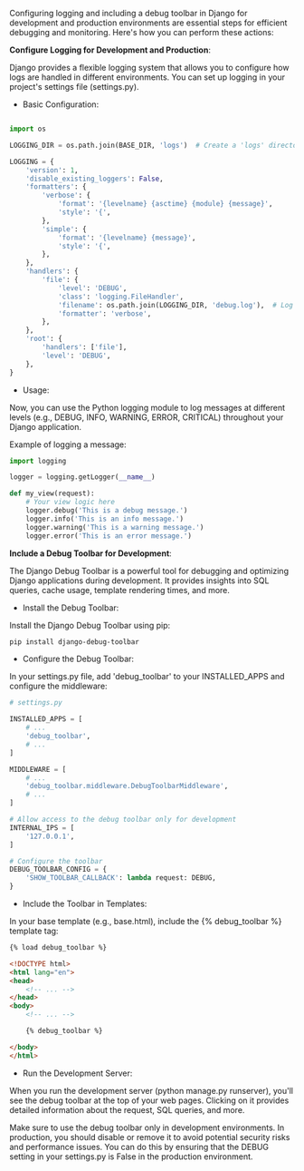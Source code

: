 Configuring logging and including a debug toolbar in Django for development and production environments are essential steps for efficient debugging and monitoring. Here's how you can perform these actions:

**Configure Logging for Development and Production**:

Django provides a flexible logging system that allows you to configure how logs are handled in different environments. You can set up logging in your project's settings file (settings.py).

- Basic Configuration:

```python

import os

LOGGING_DIR = os.path.join(BASE_DIR, 'logs')  # Create a 'logs' directory in your project root.

LOGGING = {
    'version': 1,
    'disable_existing_loggers': False,
    'formatters': {
        'verbose': {
            'format': '{levelname} {asctime} {module} {message}',
            'style': '{',
        },
        'simple': {
            'format': '{levelname} {message}',
            'style': '{',
        },
    },
    'handlers': {
        'file': {
            'level': 'DEBUG',
            'class': 'logging.FileHandler',
            'filename': os.path.join(LOGGING_DIR, 'debug.log'),  # Log file path
            'formatter': 'verbose',
        },
    },
    'root': {
        'handlers': ['file'],
        'level': 'DEBUG',
    },
}
```

- Usage:

Now, you can use the Python logging module to log messages at different levels (e.g., DEBUG, INFO, WARNING, ERROR, CRITICAL) throughout your Django application.

Example of logging a message:

```python
import logging

logger = logging.getLogger(__name__)

def my_view(request):
    # Your view logic here
    logger.debug('This is a debug message.')
    logger.info('This is an info message.')
    logger.warning('This is a warning message.')
    logger.error('This is an error message.')
```

**Include a Debug Toolbar for Development**:

The Django Debug Toolbar is a powerful tool for debugging and optimizing Django applications during development. It provides insights into SQL queries, cache usage, template rendering times, and more.

- Install the Debug Toolbar:

Install the Django Debug Toolbar using pip:

```bash
pip install django-debug-toolbar
```

- Configure the Debug Toolbar:

In your settings.py file, add 'debug_toolbar' to your INSTALLED_APPS and configure the middleware:

```python
# settings.py

INSTALLED_APPS = [
    # ...
    'debug_toolbar',
    # ...
]

MIDDLEWARE = [
    # ...
    'debug_toolbar.middleware.DebugToolbarMiddleware',
    # ...
]

# Allow access to the debug toolbar only for development
INTERNAL_IPS = [
    '127.0.0.1',
]

# Configure the toolbar
DEBUG_TOOLBAR_CONFIG = {
    'SHOW_TOOLBAR_CALLBACK': lambda request: DEBUG,
}
```

- Include the Toolbar in Templates:

In your base template (e.g., base.html), include the {% debug_toolbar %} template tag:

```html
{% load debug_toolbar %}

<!DOCTYPE html>
<html lang="en">
<head>
    <!-- ... -->
</head>
<body>
    <!-- ... -->

    {% debug_toolbar %}

</body>
</html>
```

- Run the Development Server:

When you run the development server (python manage.py runserver), you'll see the debug toolbar at the top of your web pages. Clicking on it provides detailed information about the request, SQL queries, and more.

Make sure to use the debug toolbar only in development environments. In production, you should disable or remove it to avoid potential security risks and performance issues. You can do this by ensuring that the DEBUG setting in your settings.py is False in the production environment.
